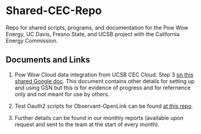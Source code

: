 # Shared-CEC-Repo
Repo for shared scripts, programs, and documentation for the 
Pow Wow Energy, UC Davis, Fresno State, and UCSB project with the
California Energy Commission.

## Documents and Links

1) Pow Wow Cloud data integration from UCSB CEC Cloud:  Step 3 
<a href="https://docs.google.com/document/d/16IetJRuhPYt1HY726UYefh1XRzZO8LCRHuVkyCMGB6U/edit#">on this shared Google doc</a>. This document contains other details for setting up and using GSN but this is for evidence of progress and for refernence only and not meant for use by others.

2) Test Oauth2 scripts for Observant-OpenLink can be found
<a href="https://github.com/ckrintz/Observant-OpenLink">at this repo</a>.

3) Further details can be found in our monthly reports (available upon request and sent to the team at the start of every month).

